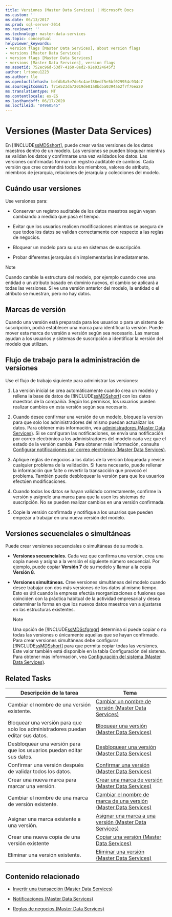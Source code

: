 ```yaml
---
title: Versiones (Master Data Services) | Microsoft Docs
ms.custom: ''
ms.date: 06/13/2017
ms.prod: sql-server-2014
ms.reviewer: ''
ms.technology: master-data-services
ms.topic: conceptual
helpviewer_keywords:
- version flags [Master Data Services], about version flags
- versions [Master Data Services]
- version flags [Master Data Services]
- versions [Master Data Services], version flags
ms.assetid: 752ec96d-53d7-4160-8ed2-92e0324645f3
author: lrtoyou1223
ms.author: lle
ms.openlocfilehash: befdb8a5e7de5c4aef86edf5e5bf029954c934c7
ms.sourcegitcommit: f71e523da72019de81a8bd5a0394a62f7f76ea20
ms.translationtype: MT
ms.contentlocale: es-ES
ms.lasthandoff: 06/17/2020
ms.locfileid: "84960545"
---
```

# <a name="versions-master-data-services"></a>Versiones (Master Data Services)
  En [!INCLUDE[ssMDSshort](../includes/ssmdsshort-md.md)], puede crear varias versiones de los datos maestros dentro de un modelo. Las versiones se pueden bloquear mientras se validan los datos y confirmarse una vez validados los datos. Las versiones confirmadas forman un registro auditable de cambios. Cada versión que cree contendrá todos los miembros, valores de atributo, miembros de jerarquía, relaciones de jerarquía y colecciones del modelo.  
  
## <a name="when-to-use-versions"></a>Cuándo usar versiones  
 Use versiones para:  
  
-   Conservar un registro auditable de los datos maestros según vayan cambiando a medida que pasa el tiempo.  
  
-   Evitar que los usuarios realicen modificaciones mientras se asegura de que todos los datos se validan correctamente con respecto a las reglas de negocios.  
  
-   Bloquear un modelo para su uso en sistemas de suscripción.  
  
-   Probar diferentes jerarquías sin implementarlas inmediatamente.  
  
> [!NOTE]  
>  Cuando cambie la estructura del modelo, por ejemplo cuando cree una entidad o un atributo basado en dominio nuevos, el cambio se aplicará a todas las versiones. Si ve una versión anterior del modelo, la entidad o el atributo se muestran, pero no hay datos.  
  
## <a name="version-flags"></a>Marcas de versión  
 Cuando una versión está preparada para los usuarios o para un sistema de suscripción, podrá establecer una marca para identificar la versión. Puede mover esta marca de versión a versión según sea necesario. Las marcas ayudan a los usuarios y sistemas de suscripción a identificar la versión del modelo que utilizan.  
  
## <a name="workflow-for-version-management"></a>Flujo de trabajo para la administración de versiones  
 Use el flujo de trabajo siguiente para administrar las versiones:  
  
1.  La versión inicial se crea automáticamente cuando crea un modelo y rellena la base de datos de [!INCLUDE[ssMDSshort](../includes/ssmdsshort-md.md)] con los datos maestros de la compañía. Según los permisos, los usuarios pueden realizar cambios en esta versión según sea necesario.  
  
2.  Cuando desee confirmar una versión de un modelo, bloquee la versión para que solo los administradores del mismo puedan actualizar los datos. Para obtener más información, vea [administradores &#40;Master Data Services&#41;](administrators-master-data-services.md). Si se configuran las notificaciones, se envía una notificación por correo electrónico a los administradores del modelo cada vez que el estado de la versión cambia. Para obtener más información, consulte [Configurar notificaciones por correo electrónico &#40;Master Data Services&#41;](../../2014/master-data-services/configure-email-notifications-master-data-services.md).  
  
3.  Aplique reglas de negocios a los datos de la versión bloqueada y revise cualquier problema de la validación. Si fuera necesario, puede rellenar la información que falte o revertir la transacción que provocó el problema. También puede desbloquear la versión para que los usuarios efectúen modificaciones.  
  
4.  Cuando todos los datos se hayan validado correctamente, confirme la versión y asígnele una marca para que la usen los sistemas de suscripción. No se pueden realizar cambios en una versión confirmada.  
  
5.  Copie la versión confirmada y notifique a los usuarios que pueden empezar a trabajar en una nueva versión del modelo.  
  
## <a name="sequential-or-simultaneous-versions"></a>Versiones secuenciales o simultáneas  
 Puede crear versiones secuenciales o simultáneas de su modelo.  
  
-   **Versiones secuenciales.** Cada vez que confirma una versión, crea una copia nueva y asigna a la versión el siguiente número secuencial. Por ejemplo, puede copiar **Versión 7** de su modelo y llamar a la copia **Versión 8**.  
  
-   **Versiones simultáneas.** Cree versiones simultáneas del modelo cuando desee trabajar con dos más versiones de los datos al mismo tiempo. Esto es útil cuando la empresa efectúa reorganizaciones o fusiones que coinciden con la práctica habitual de la actividad empresarial y desea determinar la forma en que los nuevos datos maestros van a ajustarse en las estructuras existentes.  
  
    > [!NOTE]  
    >  Una opción de [!INCLUDE[ssMDScfgmgr](../includes/ssmdscfgmgr-md.md)] determina si puede copiar o no todas las versiones o únicamente aquellas que se hayan confirmado. Para crear versiones simultáneas debe configurar [!INCLUDE[ssMDSshort](../includes/ssmdsshort-md.md)] para que permita copiar todas las versiones. Este valor también está disponible en la tabla Configuración del sistema. Para obtener más información, vea [Configuración del sistema &#40;Master Data Services&#41;](../../2014/master-data-services/system-settings-master-data-services.md).  
  
## <a name="related-tasks"></a>Related Tasks  
  
|Descripción de la tarea|Tema|  
|----------------------|-----------|  
|Cambiar el nombre de una versión existente.|[Cambiar un nombre de versión &#40;Master Data Services&#41;](../../2014/master-data-services/change-a-version-name-master-data-services.md)|  
|Bloquear una versión para que solo los administradores puedan editar sus datos.|[Bloquear una versión &#40;Master Data Services&#41;](../../2014/master-data-services/lock-a-version-master-data-services.md)|  
|Desbloquear una versión para que los usuarios puedan editar sus datos.|[Desbloquear una versión &#40;Master Data Services&#41;](../../2014/master-data-services/unlock-a-version-master-data-services.md)|  
|Confirmar una versión después de validar todos los datos.|[Confirmar una versión &#40;Master Data Services&#41;](../../2014/master-data-services/commit-a-version-master-data-services.md)|  
|Crear una nueva marca para marcar una versión.|[Crear una marca de versión &#40;Master Data Services&#41;](../../2014/master-data-services/create-a-version-flag-master-data-services.md)|  
|Cambiar el nombre de una marca de versión existente.|[Cambiar el nombre de marca de una versión &#40;Master Data Services&#41;](../../2014/master-data-services/change-a-version-flag-name-master-data-services.md)|  
|Asignar una marca existente a una versión.|[Asignar una marca a una versión &#40;Master Data Services&#41;](../../2014/master-data-services/assign-a-flag-to-a-version-master-data-services.md)|  
|Crear una nueva copia de una versión existente|[Copiar una versión &#40;Master Data Services&#41;](../../2014/master-data-services/copy-a-version-master-data-services.md)|  
|Eliminar una versión existente.|[Eliminar una versión &#40;Master Data Services&#41;](../../2014/master-data-services/delete-a-version-master-data-services.md)|  
  
## <a name="related-content"></a>Contenido relacionado  
  
-   [Invertir una transacción &#40;Master Data Services&#41;](../../2014/master-data-services/reverse-a-transaction-master-data-services.md)  
  
-   [Notificaciones &#40;Master Data Services&#41;](../../2014/master-data-services/notifications-master-data-services.md)  
  
-   [Reglas de negocios &#40;Master Data Services&#41;](../../2014/master-data-services/business-rules-master-data-services.md)  
  
  
